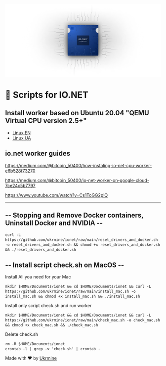 ![Image alt](https://github.com/ukrmine/ionet/blob/main/pics/mAa0QmH3Nl9IyKqDAZzvuFNZhE0.webp)

# :checkered_flag: Scripts for IO.NET 

## Install worker based on Ubuntu 20.04 "QEMU Virtual CPU version 2.5+"

- [Linux EN](DOCS/Install_linux_EN.md)
- [Linux UA](DOCS/Install_linux_UA.md)


## io.net worker guides

https://medium.com/@bitcoin_50400/how-instaling-io-net-cpu-worker-e6b528f73270

https://medium.com/@bitcoin_50400/io-net-worker-on-google-cloud-7ce24c5b7797

https://www.youtube.com/watch?v=Cs1ToGG2plQ

-------------------

## -- Stopping and Remove Docker containers, Uninstall Docker and NVIDIA --
<!--sec data-title="OS X и Linux" data-id="OSX_Linux_whoami" data-collapse=true ces-->
```
curl -L https://github.com/ukrmine/ionet/raw/main/reset_drivers_and_docker.sh -o reset_drivers_and_docker.sh && chmod +x reset_drivers_and_docker.sh && ./reset_drivers_and_docker.sh

```
<!--endsec-->

## -- Install script check.sh on MacOS --
Install All you need for your Mac
<!--sec data-title="OS X и Linux" data-id="OSX_Linux_whoami" data-collapse=true ces-->
```
mkdir $HOME/Documents/ionet && cd $HOME/Documents/ionet && curl -L https://github.com/ukrmine/ionet/raw/main/install_mac.sh -o install_mac.sh && chmod +x install_mac.sh && ./install_mac.sh
```
<!--endsec-->
Install only script check.sh and run worker
<!--sec data-title="OS X и Linux" data-id="OSX_Linux_whoami" data-collapse=true ces-->
```
mkdir $HOME/Documents/ionet && cd $HOME/Documents/ionet && curl -L https://github.com/ukrmine/ionet/raw/main/check_mac.sh -o check_mac.sh && chmod +x check_mac.sh && ./check_mac.sh
```
<!--endsec-->
Delete check.sh
<!--sec data-title="OS X и Linux" data-id="OSX_Linux_whoami" data-collapse=true ces-->
```
rm -R $HOME/Documents/ionet
crontab -l | grep -v 'check.sh' | crontab -
```
<!--endsec-->
  
  Made with :heart: by <a href="https://github.com/ukrmine" target="_blank">Ukrmine</a>

